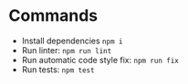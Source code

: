 # Commands

- Install dependencies `npm i`
- Run linter: `npm run lint`
- Run automatic code style fix: `npm run fix`
- Run tests: `npm test`
